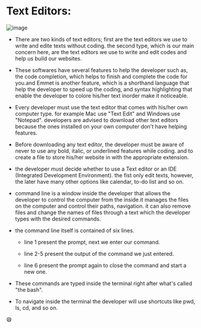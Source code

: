  
# Text Editors:
![image](https://miro.medium.com/max/800/0*MyAfggJM7yH40Sdx.)



* There are two kinds of text editors; first are the text editors we use to write and edite texts without coding.
the second type, which is our main concern here, are the text editors we use to write and edit codes and help us build our websites.

* These softwares have several features to help the developer such as, the code completion, which helps to finish and complete the code for you.and Emmet is another feature, which is a shorthand language that help the developer to speed up the coding, and syntax highlighting that enable the developer to colore his/her text inorder make it noticeable. 


* Every developer must use the text editor that comes with his/her own computer type. for example Mac use "Text Edit" and Windows use "Notepad".
developers are advised to download other text editors because the ones installed on your own computer don't have helping features. 

* Before downloading any text editor, the developer must be aware of never to use any bold, italic, or underlined features while coding. and to create a file to store his/her website in with the appropriate extension. 

* the developer must decide whether to use a Text editor or an IDE (Integrated Development Environment).
the fist only edit texts, however, the later have many other options like calendar, to-do list and so on. 

* command line is a window inside the developer that allows the developer to control the computer from the inside.it manages the files on the computer and control their paths, navigation. it can also remove files and change the names of files through a text which the developer types with the desired commands.

* the command line itself is contained of six lines.

    * line 1 present the prompt, next we enter our command. 

    * line 2-5 present the output of the command we just entered. 

    * line 6 present the prompt again to close the command and start a new one. 

* These commands are typed inside the terminal right after what's called "the bash".

* To navigate inside the terminal the developer will use shortcuts like pwd,  Is, cd, and so on.  

:smile: 
